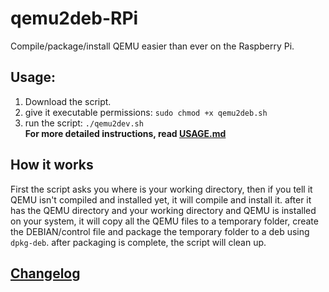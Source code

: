 # qemu2deb-RPi
Compile/package/install QEMU easier than ever on the Raspberry Pi.

## Usage:
1) Download the script.
2) give it executable permissions: `sudo chmod +x qemu2deb.sh`
3) run the script: `./qemu2dev.sh`<br>
**For more detailed instructions, read [USAGE.md](USAGE.md)**

## How it works
First the script asks you where is your working directory, then if you tell it QEMU isn't compiled and installed yet, it will compile and install it.
after it has the QEMU directory and your working directory and QEMU is installed on your system, it will copy all the QEMU files to a temporary folder, create the DEBIAN/control file and package the temporary folder to a deb using `dpkg-deb`.
after packaging is complete, the script will clean up.

## [Changelog](CHANGELOG.md)

